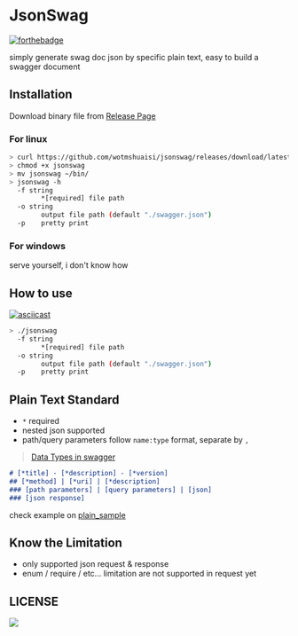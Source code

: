 # JsonSwag

[![forthebadge](https://forthebadge.com/images/badges/made-with-go.svg)](https://forthebadge.com)

simply generate swag doc json by specific plain text, easy to build a swagger document

## Installation

Download binary file from [Release Page](https://github.com/wotmshuaisi/jsonswag/releases)

### For linux

```bash
> curl https://github.com/wotmshuaisi/jsonswag/releases/download/latest/jsonswag-linux-amd64 -o jsonswag
> chmod +x jsonswag
> mv jsonswag ~/bin/
> jsonswag -h
  -f string
        *[required] file path
  -o string
        output file path (default "./swagger.json")
  -p    pretty print
```

### For windows

serve yourself, i don't know how

## How to use

[![asciicast](https://asciinema.org/a/lrb9iXEtYy4UfgHqVzIAhfHHR.svg)](https://asciinema.org/a/lrb9iXEtYy4UfgHqVzIAhfHHR)

```bash
> ./jsonswag 
  -f string
        *[required] file path
  -o string
        output file path (default "./swagger.json")
  -p    pretty print
```

## Plain Text Standard

- `*` required
- nested json supported
- path/query parameters follow `name:type` format, separate by `,` 

> [Data Types in swagger](https://swagger.io/specification/#dataTypes)

```md
# [*title] - [*description] - [*version]
## [*method] | [*uri] | [*description]
### [path parameters] | [query parameters] | [json]
### [json response]
```

check example on [plain_sample](plain_sample)

## Know the Limitation

- only supported json request & response
- enum / require / etc... limitation are not supported in request yet

## LICENSE

[![](http://www.wtfpl.net/wp-content/uploads/2012/12/wtfpl-badge-4.png)](http://www.wtfpl.net/)